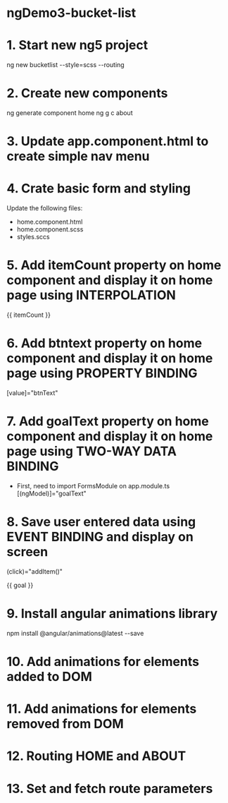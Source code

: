 # ngDemo3-bucket-list

# 1. Start new ng5 project
ng new bucketlist --style=scss --routing

# 2. Create new components
ng generate component home
ng g c about

# 3. Update app.component.html to create simple nav menu

# 4. Crate basic form and styling
Update the following files:
- home.component.html
- home.component.scss
- styles.sccs

# 5. Add itemCount property on home component and display it on home page using INTERPOLATION
{{ itemCount }}

# 6. Add btntext property on home component and display it on home page using PROPERTY BINDING
[value]="btnText"

# 7. Add goalText property on home component and display it on home page using TWO-WAY DATA BINDING
- First, need to import FormsModule on app.module.ts
[(ngModel)]="goalText"

# 8. Save user entered data using EVENT BINDING and display on screen
(click)="addItem()"

<p class="life-container" *ngFor="let goal of goals">
  {{ goal }}
</p>

# 9. Install angular animations library
npm install @angular/animations@latest --save

# 10. Add animations for elements added to DOM

# 11. Add animations for elements removed from DOM

# 12. Routing HOME and ABOUT

# 13. Set and fetch route parameters
 